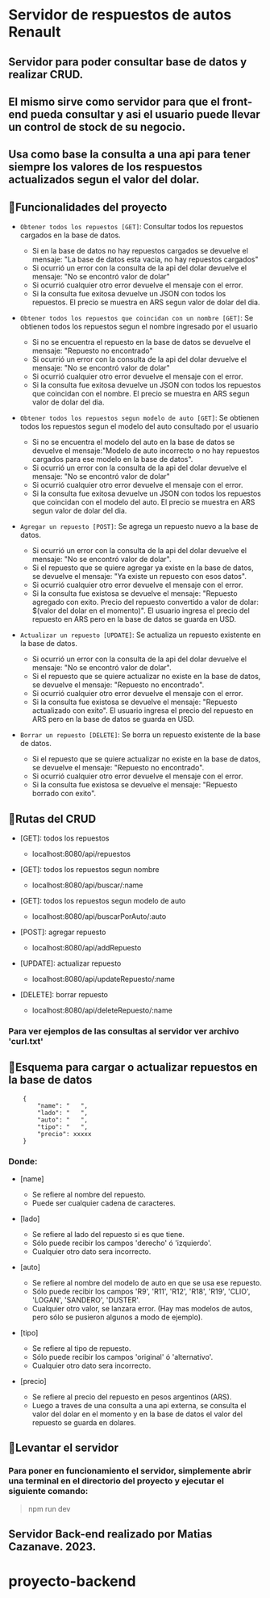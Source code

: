 # Servidor de respuestos de autos Renault 

## Servidor para poder consultar base de datos y realizar CRUD. 
## El mismo sirve como servidor para que el front-end pueda consultar y asi el usuario puede llevar un control de stock de su negocio. 
## Usa como base la consulta a una api para tener siempre los valores de los respuestos actualizados segun el valor del dolar.

## :hammer:Funcionalidades del proyecto

- `Obtener todos los repuestos [GET]`: Consultar todos los repuestos cargados en la base de datos.
    - Si en la base de datos no hay repuestos cargados se devuelve el mensaje: "La base de datos esta vacia, no hay repuestos cargados"
    - Si ocurrió un error con la consulta de la api del dolar devuelve el mensaje: "No se encontró valor de dolar"
    - Si ocurrió cualquier otro error devuelve el mensaje con el error.
    - Si la consulta fue exitosa devuelve un JSON con todos los repuestos. El precio se muestra en ARS segun valor de dolar del dia.

- `Obtener todos los repuestos que coincidan con un nombre [GET]`: Se obtienen todos los repuestos segun el nombre ingresado por el usuario
    - Si no se encuentra el repuesto en la base de datos se devuelve el mensaje: "Repuesto no encontrado"
    - Si ocurrió un error con la consulta de la api del dolar devuelve el mensaje: "No se encontró valor de dolar"
    - Si ocurrió cualquier otro error devuelve el mensaje con el error.
    - Si la consulta fue exitosa devuelve un JSON con todos los repuestos que coincidan con el nombre. El precio se muestra en ARS segun valor de dolar del dia.

- `Obtener todos los repuestos segun modelo de auto [GET]`: Se obtienen todos los repuestos segun el modelo del auto consultado por el usuario
    - Si no se encuentra el modelo del auto en la base de datos se devuelve el mensaje:"Modelo de auto incorrecto o no hay repuestos cargados para ese modelo en la base de datos".
    - Si ocurrió un error con la consulta de la api del dolar devuelve el mensaje: "No se encontró valor de dolar"
    - Si ocurrió cualquier otro error devuelve el mensaje con el error.
    - Si la consulta fue exitosa devuelve un JSON con todos los repuestos que coincidan con el modelo del auto. El precio se muestra en ARS segun valor de dolar del dia.

- `Agregar un repuesto [POST]`: Se agrega un repuesto nuevo a la base de datos.
    - Si ocurrió un error con la consulta de la api del dolar devuelve el mensaje: "No se encontró valor de dolar".
    - Si el repuesto que se quiere agregar ya existe en la base de datos, se devuelve el mensaje: "Ya existe un repuesto con esos datos".
    - Si ocurrió cualquier otro error devuelve el mensaje con el error.
    - Si la consulta fue existosa se devuelve el mensaje: "Repuesto agregado con exito. Precio del repuesto convertido a valor de dolar: $(valor del dolar en el momento)". El usuario ingresa el precio del repuesto en ARS pero en la base de datos se guarda en USD.

- `Actualizar un repuesto [UPDATE]`: Se actualiza un repuesto existente en la base de datos.
    - Si ocurrió un error con la consulta de la api del dolar devuelve el mensaje: "No se encontró valor de dolar".
    - Si el repuesto que se quiere actualizar no existe en la base de datos, se devuelve el mensaje: "Repuesto no encontrado".
    - Si ocurrió cualquier otro error devuelve el mensaje con el error.
    - Si la consulta fue existosa se devuelve el mensaje: "Repuesto actualizado con exito". El usuario ingresa el precio del repuesto en ARS pero en la base de datos se guarda en USD.

- `Borrar un repuesto [DELETE]`: Se borra un repuesto existente de la base de datos.
    - Si el repuesto que se quiere actualizar no existe en la base de datos, se devuelve el mensaje: "Repuesto no encontrado".
    - Si ocurrió cualquier otro error devuelve el mensaje con el error.
    - Si la consulta fue existosa se devuelve el mensaje: "Repuesto borrado con exito". 

## :hammer:Rutas del CRUD

- [GET]: todos los repuestos

    - localhost:8080/api/repuestos

- [GET]: todos los repuestos segun nombre

    - localhost:8080/api/buscar/:name

- [GET]: todos los repuestos segun modelo de auto

    - localhost:8080/api/buscarPorAuto/:auto

- [POST]: agregar repuesto

    - localhost:8080/api/addRepuesto

- [UPDATE]: actualizar repuesto

    - localhost:8080/api/updateRepuesto/:name

- [DELETE]: borrar repuesto

    - localhost:8080/api/deleteRepuesto/:name

### Para ver ejemplos de las consultas al servidor ver archivo 'curl.txt'

## :hammer:Esquema para cargar o actualizar repuestos en la base de datos

        {
            "name": "   ",
            "lado": "   ",
            "auto": "   ",
            "tipo": "   ",
            "precio": xxxxx
        }

### Donde:

- [name] 
    - Se refiere al nombre del repuesto. 
    - Puede ser cualquier cadena de caracteres.

- [lado] 
    - Se refiere al lado del repuesto si es que tiene. 
    - Sólo puede recibir los campos 'derecho' ó 'izquierdo'. 
    - Cualquier otro dato sera incorrecto.

- [auto] 
    - Se refiere al nombre del modelo de auto en que se usa ese repuesto. 
    - Sólo puede recibir los campos 'R9', 'R11', 'R12', 'R18', 'R19', 'CLIO', 'LOGAN', 'SANDERO', 'DUSTER'. 
    - Cualquier otro valor, se lanzara error. (Hay mas modelos de autos, pero sólo se pusieron algunos a modo de ejemplo).

- [tipo] 
    - Se refiere al tipo de repuesto. 
    - Sólo puede recibir los campos 'original' ó 'alternativo'. 
    - Cualquier otro dato sera incorrecto.

- [precio] 
    - Se refiere al precio del repuesto en pesos argentinos (ARS). 
    - Luego a traves de una consulta a una api externa, se consulta el valor del dolar en el momento y en la base de datos el valor del repuesto se guarda en dolares.

## :hammer:Levantar el servidor

### Para poner en funcionamiento el servidor, simplemente abrir una terminal en el directorio del proyecto y ejecutar el siguiente comando:

> npm run dev

## Servidor Back-end realizado por Matias Cazanave. 2023.

# proyecto-backend
